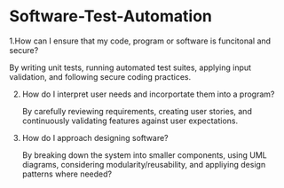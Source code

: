# Software-Test-Automation

1.How can I ensure that my code, program or software is funcitonal and secure?

  By writing unit tests, running automated test suites, applying input validation, and following secure coding practices.
  
2.  How do I interpret user needs and incorportate them into a program?


    By carefully reviewing requirements, creating user stories, and continuously validating features against user expectations.

3. How do I approach designing software?

   By breaking down the system into smaller components, using UML diagrams, considering modularity/reusability, and appliying design patterns where needed?

